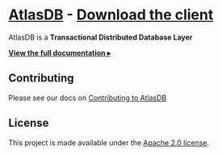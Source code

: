 # [AtlasDB](https://palantir.github.io/atlasdb/) - [Download the client](https://search.maven.org/artifact/com.palantir.atlasdb/atlasdb-client)
AtlasDB is a **Transactional Distributed Database Layer**

[**View the full documentation ▸**](https://palantir.github.io/atlasdb/html/index.html)

## Contributing
Please see our docs on [Contributing to AtlasDB](https://palantir.github.io/atlasdb/html/miscellaneous/contributing.html)

## License
This project is made available under the [Apache 2.0 license](https://github.com/palantir/atlasdb/blob/develop/LICENSE.txt).
